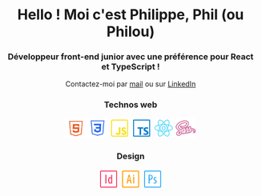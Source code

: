 <h1 align="center">Hello ! Moi c'est Philippe, Phil (ou Philou)</h1>
<h3 align="center">Développeur front-end junior avec une préférence pour React et TypeScript !</h3>

<p align="center">
  Contactez-moi par <a href="mailto:delcroixphilippe73@gmail.com">mail</a> ou sur <a href="[mailto:delcroixphilippe73@gmail.com](https://linkedin.com/in/delcroix-philippe)">LinkedIn</a>
</p>

<h3 align="center">Technos web</h3>
<p align="center">
  <img src="img\html-logo.png" alt="html5" width="40" height="40"/>
  <img src="img\css-logo.png" alt="css3" width="40" height="40"/>
  <img src="img\javascript-logo.png" alt="javascript" width="40" height="40"/>
  <img src="img\typescript-logo.png" alt="typescript" width="40" height="40"/>
  <img src="img\react-logo.png" alt="react" width="40" height="40"/>
  <img src="img\sass-logo.png" alt="sass" width="40" height="40"/>

<h3 align="center">Design</h3>
<p align="center">
  <img src="img\indesign-logo.png" alt="indesign" width="40" height="40">
  <img src="img\illustrator-logo.png" alt="illustrator" width="40" height="40">
  <img src="img\photoshop-logo.png" alt="photoshop" width="40" height="40">
</p>
